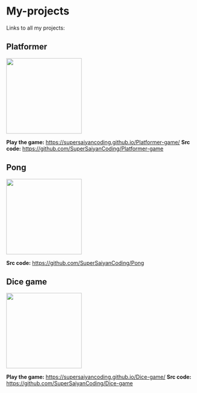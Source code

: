 # **My-projects**
Links to all my projects:
## **Platformer**
<img src="https://storage.googleapis.com/replit/images/1699161928741_eb597938dff77f71a9f2e8113b1c0009.png" width="200">

**Play the game:** https://supersaiyancoding.github.io/Platformer-game/
**Src code:** https://github.com/SuperSaiyanCoding/Platformer-game

## **Pong**
<img src="https://github.com/SuperSaiyanCoding/My-projects/assets/112682624/13bdda9c-6280-43b6-95bb-6bf3b0faf221" width="200">

**Src code:** https://github.com/SuperSaiyanCoding/Pong

## **Dice game**
<img src="https://github.com/SuperSaiyanCoding/My-projects/assets/112682624/c745fc58-8319-4e36-9b58-d1c2490e3a7d" width="200">

**Play the game:** https://supersaiyancoding.github.io/Dice-game/
**Src code:** https://github.com/SuperSaiyanCoding/Dice-game
